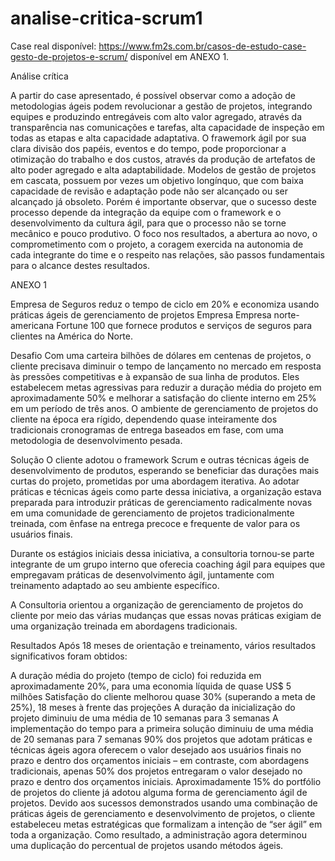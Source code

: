 # analise-critica-scrum1
Case real disponível: https://www.fm2s.com.br/casos-de-estudo-case-gesto-de-projetos-e-scrum/ disponível em ANEXO 1.

Análise crítica

A partir do case apresentado, é possível observar como a adoção de metodologias ágeis podem revolucionar a gestão de projetos, integrando equipes e produzindo entregáveis com  alto valor agregado, através da transparência nas comunicações e tarefas, alta capacidade de inspeção em todas as etapas e alta capacidade adaptativa.
O frawemork ágil por sua clara divisão dos papéis, eventos e do tempo, pode proporcionar a otimização do trabalho e dos custos, através da produção de artefatos de alto poder agregado e alta adaptabilidade. Modelos de gestão de projetos em cascata, possuem por vezes um objetivo longínquo, que com baixa capacidade de revisão e adaptação pode não ser alcançado ou ser alcançado já obsoleto.
Porém é importante observar, que o sucesso deste processo depende da integração da equipe com o framework e o desenvolvimento da cultura ágil, para que o processo não se torne mecânico e pouco produtivo. O foco nos resultados, a abertura ao novo, o comprometimento com o projeto, a coragem exercida na autonomia de cada integrante do time e o respeito nas relações, são passos fundamentais para o alcance destes resultados.

ANEXO 1

Empresa de Seguros reduz o tempo de ciclo em 20% e economiza usando práticas ágeis de gerenciamento de projetos
Empresa
Empresa norte-americana Fortune 100 que fornece produtos e serviços de seguros para clientes na América do Norte.

Desafio
Com uma carteira bilhões de dólares em centenas de projetos, o cliente precisava diminuir o tempo de lançamento no mercado em resposta às pressões competitivas e à expansão de sua linha de produtos. Eles estabelecem metas agressivas para reduzir a duração média do projeto em aproximadamente 50% e melhorar a satisfação do cliente interno em 25% em um período de três anos. O ambiente de gerenciamento de projetos do cliente na época era rígido, dependendo quase inteiramente dos tradicionais cronogramas de entrega baseados em fase, com uma metodologia de desenvolvimento pesada.

Solução
O cliente adotou o framework Scrum e outras técnicas ágeis de desenvolvimento de produtos, esperando se beneficiar das durações mais curtas do projeto, prometidas por uma abordagem iterativa. Ao adotar práticas e técnicas ágeis como parte dessa iniciativa, a organização estava preparada para introduzir práticas de gerenciamento radicalmente novas em uma comunidade de gerenciamento de projetos tradicionalmente treinada, com ênfase na entrega precoce e frequente de valor para os usuários finais.

Durante os estágios iniciais dessa iniciativa, a consultoria tornou-se parte integrante de um grupo interno que oferecia coaching ágil para equipes que empregavam práticas de desenvolvimento ágil, juntamente com treinamento adaptado ao seu ambiente específico.

A Consultoria orientou a organização de gerenciamento de projetos do cliente por meio das várias mudanças que essas novas práticas exigiam de uma organização treinada em abordagens tradicionais.

Resultados
Após 18 meses de orientação e treinamento, vários resultados significativos foram obtidos:

A duração média do projeto (tempo de ciclo) foi reduzida em aproximadamente 20%, para uma economia líquida de quase US$ 5 milhões
Satisfação do cliente melhorou quase 30% (superando a meta de 25%), 18 meses à frente das projeções
A duração da inicialização do projeto diminuiu de uma média de 10 semanas para 3 semanas
A implementação do tempo para a primeira solução diminuiu de uma média de 20 semanas para 7 semanas
90% dos projetos que adotam práticas e técnicas ágeis agora oferecem o valor desejado aos usuários finais no prazo e dentro dos orçamentos iniciais – em contraste, com abordagens tradicionais, apenas 50% dos projetos entregaram o valor desejado no prazo e dentro dos orçamentos iniciais.
Aproximadamente 15% do portfólio de projetos do cliente já adotou alguma forma de gerenciamento ágil de projetos. Devido aos sucessos demonstrados usando uma combinação de práticas ágeis de gerenciamento e desenvolvimento de projetos, o cliente estabeleceu metas estratégicas que formalizam a intenção de “ser ágil” em toda a organização. Como resultado, a administração agora determinou uma duplicação do percentual de projetos usando métodos ágeis.
